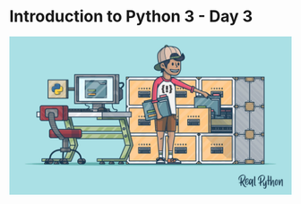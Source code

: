 # Introduction to Python 3 - Day 3

<img src="https://github.com/ComplexSec/learn-python3/blob/master/images/python7.webp">
